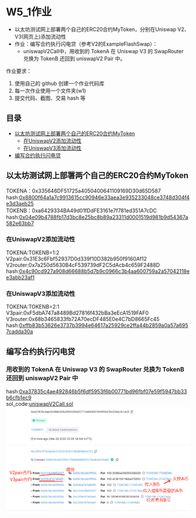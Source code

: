 # W5_1作业
* 以太坊测试网上部署两个自己的ERC20合约MyToken，分别在Uniswap V2、V3(网页上)添加流动性
* 作业：编写合约执行闪电贷（参考V2的ExampleFlashSwap）：
   * uniswapV2Call中，用收到的 TokenA 在 Uniswap V3 的 SwapRouter 兑换为 TokenB 还回到 uniswapV2 Pair 中。

作业要求：
1. 使用自己的 github 创建一个作业代码库
2. 每一次作业使用一个文件夹(w1) 
3. 提交代码、截图、交易 hash 等

## 目录
* [以太坊测试网上部署两个自己的ERC20合约MyToken](#以太坊测试网上部署两个自己的ERC20合约MyToken) 
    * [在UniswapV2添加流动性](#在UniswapV2添加流动性) 
    * [在UniswapV3添加流动性](#在UniswapV3添加流动性) 
* [编写合约执行闪电贷](#编写合约执行闪电贷) 

## 以太坊测试网上部署两个自己的ERC20合约MyToken
TOKENA：0x335646DF51725a4050400641109169D30d65D587
hash:[0x8800f64a1a7c9913615cc90946e33aea3e935233048ce3748d304f4e3d3aeb25](https://rinkeby.etherscan.io/tx/0x8800f64a1a7c9913615cc90946e33aea3e935233048ce3748d304f4e3d3aeb25)  
TOKENB：0xa6429334BA49d01fDdFE3161e7f781ed351A7cDC
hash:[0x04e09b4788fb17d3bc8e25bc8b89a23311d0001519d981b9d54367a582e63bb7](https://rinkeby.etherscan.io/tx/0x04e09b4788fb17d3bc8e25bc8b89a23311d0001519d981b9d54367a582e63bb7) 

### 在UniswapV2添加流动性
TOKENA:TOKENB=1:2
V2pair:0x31E3c6Fbf52937D0d339f10D382b950f9160Af12
V2router:0x7a250d5630B4cF539739dF2C5dAcb4c659F2488D
hash:[0x4c90cd927a908d66688b5d7b9c0966c3b4aa600759a2a57042118ee3abb23af1](https://rinkeby.etherscan.io/tx/0x4c90cd927a908d66688b5d7b9c0966c3b4aa600759a2a57042118ee3abb23af1)  

### 在UniswapV3添加流动性
TOKENA:TOKENB=2:1
V3pair:0xF5dbA747a8489Bd27816f432bBa3eEcA1519FAF0
V3router:0x68b3465833fb72A70ecDF485E0e4C7bD8665Fc45
hash:[0xffb83b53626e3737b3994e64617a25929ce2ffa44b2859a0a57a6957cadda30a](https://rinkeby.etherscan.io/tx/0xffb83b53626e3737b3994e64617a25929ce2ffa44b2859a0a57a6957cadda30a)  

## 编写合约执行闪电贷
### 用收到的 TokenA 在 Uniswap V3 的 SwapRouter 兑换为 TokenB 还回到 uniswapV2 Pair 中
hash:[0xa37835c4ae492846b5f6df5953f6b00771bd96fbf07e59f5947bb33b6cfb1ec9](https://rinkeby.etherscan.io/tx/0xa37835c4ae492846b5f6df5953f6b00771bd96fbf07e59f5947bb33b6cfb1ec9)  
sol_code:[uniswapV2Call.sol](/W5-1/DATA/sol/uniswapV2Call.sol)    
![uniswapV2Call](/W5-1/DATA/picture/uniswapV2Call.png)  
